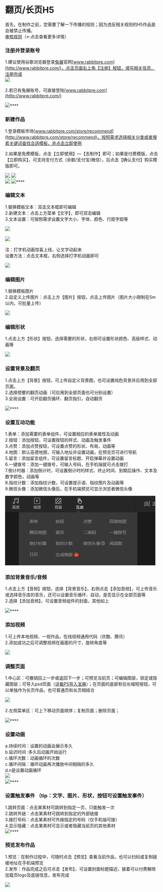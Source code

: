 # 翻页/长页H5

首先，在制作之前，您需要了解一下传播的规则；因为违反相关规则的H5作品是会被禁止传播。  
[审核规则](http://bbs.rabbitpre.com/forum.php?mod=viewthread&tid=833)（←点击查看更多详情）  


### **注册并登录账号**

1.建议使用谷歌浏览器登录[兔展](http://www.rabbitpre.com/)官网[www.rabbitpre.com](http://www.rabbitpre.com/)，点击页面右上角【注册】按钮，填写相关信息，注册完成  
![](http://bbscdn.rabbitpre.com/data/attachment/forum/201801/25/154422nzvcer2rpp7p2c6l.jpg)  


2.若已有兔展账号，可直接登陆[www.rabbitpre.com](http://www.rabbitpre.com/)  
  
![](http://bbscdn.rabbitpre.com/data/attachment/forum/201801/25/154422hksuyk5rz59ni4mu.png)\*\*\*\*

### **新建作品** 

1.登录模板市场[www.rabbitpre.com/store/recommend](http://www.rabbitpre.com/store/recommend)，按照需求选择相关分类或者搜索关键词查找合适模板，并点击立即使用

2.如果是免费模版，点击【立即使用】—【去制作】即可；如果是付费模版，点击【立即购买】，可支持支付方式（余额/支付宝/微信），后点击【确认支付】购买模版即可。  
  
  
![](http://bbscdn.rabbitpre.com/data/attachment/forum/201801/25/154423nccqqcbchb3hej2z.png) ![](http://bbscdn.rabbitpre.com/data/attachment/forum/201801/25/154426xa9i8t66d080pp8i.png)  
![](http://bbscdn.rabbitpre.com/data/attachment/forum/201801/25/154425wrur339rlqqrruw3.png) ![](http://bbscdn.rabbitpre.com/data/attachment/forum/201801/25/154426s3odnje5e2dpfj3j.png)\*\*\*\*

### **编辑文本**

1.替换模板文本：双击文本框即可编辑  
2.新建文本：点击上方菜单【文字】，即可双击编辑  
3.文本设置：可按照需求设置文字大小、字体、颜色、行距字距等  
  
![](http://bbscdn.rabbitpre.com/data/attachment/forum/201801/25/154427yo8wch9awahowdht.png)  
  
![](http://bbscdn.rabbitpre.com/data/attachment/forum/201801/25/154427xxc1999y9pqga9bg.png)  
  
注：打字机动画惊喜上线，让文字动起来  
设置方法：点击文本框，右侧选择打字机动画即可  
  
![](http://bbscdn.rabbitpre.com/data/attachment/forum/201809/30/153506gm4gxg54tv1tdza5.png)  


### **编辑图片**

1.替换模板图片  
2.自定义上传图片：点击上方【图片】按钮，点击上传图片（图片大小限制在5m以内，可批量上传）  
  
![](http://bbscdn.rabbitpre.com/data/attachment/forum/201801/25/154427ln4w47s1f7t15zff.png)  


### **编辑形状**

1.点击上方【形状】按钮，选择需要的形状，右侧可设置形状颜色、高级样式、动画等  
  
![](http://bbscdn.rabbitpre.com/data/attachment/forum/201801/25/154427galqlkyqlllal3lo.png)  


### **设置背景及翻页**

1.点击上方【背景】按钮，可上传自定义背景图，也可设置纯色背景并应用到全部页面。  
2.选择想要的翻页动画（可应用到全部页面也可分别设置）  
3.全局设置：可开启翻页循环、翻页指引，自动翻页  
  
![](http://bbscdn.rabbitpre.com/data/attachment/forum/201801/25/154428sdsd3boio3bo9ydi.png)\*\*\*\*

### **设置互动功能**

1.表单：添加需要的表单组件，可设置相应的表单属性及动画  
2.按钮：添加按钮，可设置按钮的样式、动画及触发事件  
3.点赞：添加点赞按钮，可设置点赞的形状、布局，动画等  
4.地图：默认高德地图，可输入地址并设置动画，在预览页可进行导航  
5.留言：添加留言组件，可设置留言标题、开启弹幕并设置动画  
6.一键拨号：添加一键拨号，可输入号码，在手机端就可点击拨打  
7.倒计时器：添加倒计时，可设置倒计时的样式、终止时间、到期后操作、文本及数字颜色，动画等  
8.指纹计数：添加指纹计数，可设置提示语、指纹图片及动画等  
9.微信头像：添加微信头像后，在手机端预览可显示浏览者微信头像

![](../.gitbook/assets/image%20%28143%29.png)

### **添加背景音乐/音频**

1.点击上方【音频】按钮，选择【背景音乐】，右侧点击【添加音频】，可上传音乐或选择音乐库的音乐，还可以设置音乐循环、自动，是否显示在全部页面等  
2.选择【添加音频】，可设置音频组件的封面，其他如上  
  
![](http://bbscdn.rabbitpre.com/data/attachment/forum/201801/25/154428o4381kcvqblzbzrm.png)\*\*\*\*

### **添加视频**

1.可上传本地视频、一视作品，在线视频通用代码（优酷、腾讯）  
2.添加成功之后可调整视频在画面的尺寸，旋转角度等  
  
![](http://bbscdn.rabbitpre.com/data/attachment/forum/201809/30/161937q8kfk5r82sksv2dy.png)  


### **调整页面**

1.中心区：可撤销回上一步或返回下一步；可预览当前页；可编辑图层，锁定或隐藏图层；可导入psd页面（[详看PS导入宝典](http://bbs.rabbitpre.com/forum.php?mod=viewthread&tid=2134)）；在页面的底部有拉长缩短按钮，可以单独作为长页作品，也可普通页和长页相结合  
  
![](http://bbscdn.rabbitpre.com/data/attachment/forum/201803/22/154248idg66cdcr7gfcazc.png)

2.左侧菜单区：可上下移动页面顺序；复制页面；删除页面；  
  
![](http://bbscdn.rabbitpre.com/data/attachment/forum/201801/25/173222tf1i3c3frz13z7if.png)\*\*\*\*

### **设置动画**

a.持续时间：设置的动画会展示多久  
b.延迟时间 :多久后动画开始运行  
c.循环次数：动画循环的次数  
c.循环间隔：循环动画再次播放中间相隔的多久  
d.n是设置动画循环  
![](http://bbscdn.rabbitpre.com/data/attachment/forum/201801/25/172007kiveo0319i0jo0ii.png)  
![](http://bbscdn.rabbitpre.com/data/attachment/forum/201803/22/154632w3tq9q5q3wjdqbqd.png)\*\*\*\*

### **设置触发事件 （tip：文字、图片、形状，按钮可设置触发事件）**

1.跳转页面：点击某素材可跳转到指定一页，只能触发一次  
2.跳转外链：点击某素材可跳转到指定的外部链接  
3.拨打号码：点击某素材可外拨指定的号码（仅手机端可拨）  
4.显示隐藏：点击某素材可显示或者隐藏当前页的其他素材  
![](http://bbscdn.rabbitpre.com/data/attachment/forum/201803/22/155252gyxjlqynthxypokx.png)\*\*\*\*

### **预览发布作品**

1.预览：在制作过程中，可随时点击【预览】查看当前作品，也可以扫码或复制链接地址在手机端预览  
2.发布：作品完成之后可点击【发布】，可设置封面标题描述，接着可以付费解除加载页logo及底链信息，发布完成  
  
![](http://bbscdn.rabbitpre.com/data/attachment/forum/201801/25/171612nr73k8rmk99hz2oz.png)  
  



